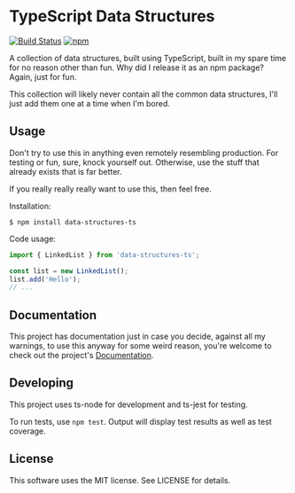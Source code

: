 # TypeScript Data Structures

[![Build Status](https://travis-ci.com/jbw91/data-structures-ts.svg?branch=master)](https://travis-ci.com/jbw91/data-structures-ts)
[![npm](https://img.shields.io/npm/v/data-structures-ts.svg)](https://www.npmjs.com/package/data-structures-ts)

A collection of data structures, built using TypeScript, built in my spare time for no reason other than fun. Why did I release it as an npm package? Again, just for fun.

This collection will likely never contain all the common data structures, I'll just add them one at a time when I'm bored.

## Usage

Don't try to use this in anything even remotely resembling production. For testing or fun, sure, knock yourself out. Otherwise, use the stuff that already exists that is far better.

If you really really really want to use this, then feel free.

Installation:

```shell
$ npm install data-structures-ts
```

Code usage:

```typescript
import { LinkedList } from 'data-structures-ts';

const list = new LinkedList();
list.add('Hello');
// ...
```

## Documentation

This project has documentation just in case you decide, against all my warnings, to use this anyway for some weird reason, you're welcome to check out the project's [Documentation](https://jbw91.github.io/data-structures-ts/).

## Developing

This project uses ts-node for development and ts-jest for testing.

To run tests, use `npm test`. Output will display test results as well as test coverage.

## License

This software uses the MIT license. See LICENSE for details.
